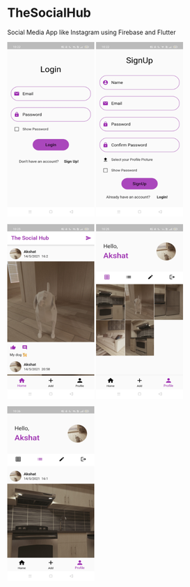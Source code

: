 # TheSocialHub

Social Media App like Instagram using Firebase and Flutter<br>

<img src="https://raw.githubusercontent.com/SharmaAkshat007/TheSocialHub/master/Screenshots/Login.jpg" width="200" height="400" /> <img src="https://raw.githubusercontent.com/SharmaAkshat007/TheSocialHub/master/Screenshots/SignUp.jpg" width="200" height="400" /><br>

<img src="https://raw.githubusercontent.com/SharmaAkshat007/TheSocialHub/master/Screenshots/Feed.jpg" width="200" height="400" /> <img src="https://raw.githubusercontent.com/SharmaAkshat007/TheSocialHub/master/Screenshots/ProfileScreenGrid.jpg" width="200" height="400" /><br>

<img src="https://raw.githubusercontent.com/SharmaAkshat007/TheSocialHub/master/Screenshots/ProfileScreenList.jpg" width="200" height="400" /><br>

